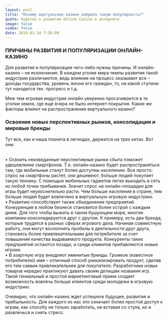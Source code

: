 ```yaml
---
layout: post
title: "Почему виртуальноe казино набрало такую популярность?"
quote: Коротко о развитии Online Casino в интернете
image: false
video: false
date: 2019-01-24 7:20:00
---
```


### ПРИЧИНЫ РАЗВИТИЯ И ПОПУЛЯРИЗАЦИИ ОНЛАЙН-КАЗИНО 

Для развития и популяризации чего-либо нужны причины. И онлайн-казино – не исключение. В каждом уголке мира темпы развития такой индустрии различаются, ведь влияние на процесс оказывает все – доходы государства, уровень жизни его граждан, то, на какой ступени тут находится тех. прогресс и т.д. 


Меж тем игровая индустрия онлайн уверенно просачивается в те уголки земли, где еще вчера не было интернет-покрытия. Какие же факторы влияют на распространение виртуального казино?

### Освоение новых перспективных рынков, консолидация и мировые бренды

Тут все, как и наша планета в легендах, держится на трех китах. Вот они:

<br>• Освоить неизведанные перспективные рынки сбыта поможет удешевление смартфонов. Т.е. онлайн-казино будет распространяться там, где мобильные станут более доступны населению. Все просто: спрос на смартфоны растет, они дешевеют, больше людей покупает такую технику. С помощью мобильных гаджетов легко выходить в сеть из любой точки пребывания. Значит спрос на онлайн-площадки для игры будет неукоснительно расти. Чем больше населения в стране, тем больше людей будет вовлечено в виртуальную игровую индустрию.
<br>• Развитию способствует также объединение предприятий. Конкуренция в любом бизнесе становится более острой с каждым днем. Для того чтобы выжить в таком бушующем море, многие компании консолидируются друг с другом. К примеру, есть два бренда, которые трудятся в разных сферах игрового дела. Начиная совместную работу, они могут восполнять пробелы в деятельности друг друга, становясь более привлекательными для потребителя за счет повышения качества выдаваемого продукта. Конкуренты таких предприятий остаются позади, а среди клиентов прибавляются новые игроки. 
<br>• В азартную игру внедряют именитые бренды. Громкое (известное потребителю) имя – отличный способ уникализировать продукт, сделав его тем самым привлекательнее для покупателя. Разработчики новых товаров нередко практикуют давать своим детищам названия игр. Такой гениальный и простой маркетинговый прием создает возможность вовлечь больше клиентов среди молодежи в игровую индустрию. 

Очевидно, что онлайн-казино ждет успешное будущее, развитие и прибыльность. Для каждого из нас это означает более простой доступ к играм, как способу не только заработать, не вставая со стула, но и развлечься и снять стресс. 
